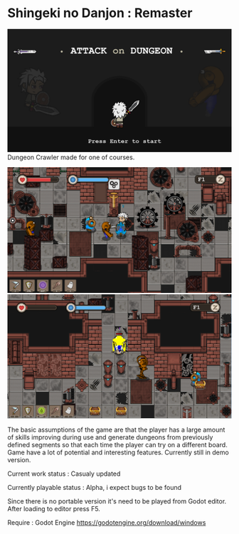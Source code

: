 # Shingeki no Danjon : Remaster
![Alt text](/Screenshots/Title.png?raw=true "Optional Title")
Dungeon Crawler made for one of courses. 

![Alt text](/Screenshots/InGame1.png?raw=true "Optional Title")
![Alt text](/Screenshots/InGame2.png?raw=true "Optional Title")

The basic assumptions of the game are that the player has a large amount of skills improving during use and generate dungeons from previously defined segments so that each time the player can try on a different board. Game have a lot of potential and interesting features. Currently still in demo version.

Current work status : Casualy updated

Currently playable status : Alpha, i expect bugs to be found 


Since there is no portable version it's need to be played from Godot editor. After loading to editor press F5.

Require : Godot Engine https://godotengine.org/download/windows
